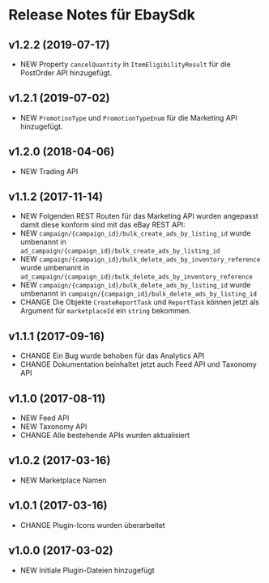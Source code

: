 # Release Notes für EbaySdk

## v1.2.2 (2019-07-17)
- NEW Property `cancelQuantity` in `ItemEligibilityResult` für die PostOrder API hinzugefügt.

## v1.2.1 (2019-07-02)
- NEW `PromotionType` und `PromotionTypeEnum` für die Marketing API hinzugefügt.

## v1.2.0 (2018-04-06)
- NEW Trading API

## v1.1.2 (2017-11-14)
- NEW Folgenden REST Routen für das Marketing API wurden angepasst damit diese konform sind mit das eBay REST API:
- NEW `campaign/{campaign_id}/bulk_create_ads_by_listing_id` wurde umbenannt in `ad_campaign/{campaign_id}/bulk_create_ads_by_listing_id`
- NEW `campaign/{campaign_id}/bulk_delete_ads_by_inventory_reference` wurde umbenannt in `ad_campaign/{campaign_id}/bulk_delete_ads_by_inventory_reference`
- NEW `campaign/{campaign_id}/bulk_delete_ads_by_listing_id` wurde umbenannt in `campaign/{campaign_id}/bulk_delete_ads_by_listing_id`
- CHANGE Die Objekte `CreateReportTask` und `ReportTask` können jetzt als Argument für `marketplaceId` ein `string` bekommen.

## v1.1.1 (2017-09-16)
- CHANGE Ein Bug wurde behoben für das Analytics API
- CHANGE Dokumentation beinhaltet jetzt auch Feed API und Taxonomy API

## v1.1.0 (2017-08-11)
- NEW Feed API 
- NEW Taxonomy API
- CHANGE Alle bestehende APIs wurden aktualisiert

## v1.0.2 (2017-03-16)
- NEW Marketplace Namen

## v1.0.1 (2017-03-16)
- CHANGE Plugin-Icons wurden überarbeitet

## v1.0.0 (2017-03-02)
- NEW Initiale Plugin-Dateien hinzugefügt